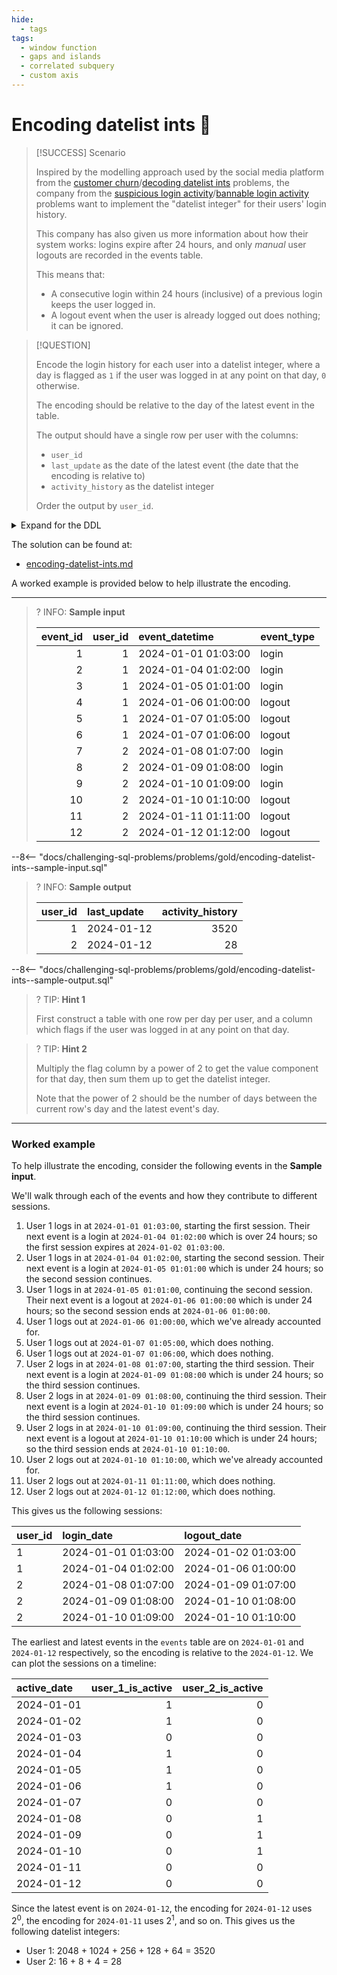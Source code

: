 ```yaml
---
hide:
  - tags
tags:
  - window function
  - gaps and islands
  - correlated subquery
  - custom axis
---
```


# Encoding datelist ints 🔐

> [!SUCCESS] Scenario
>
> Inspired by the modelling approach used by the social media platform from the [customer churn](../bronze/customer-churn.md)/[decoding datelist ints](../silver/decoding-datelist-ints.md) problems, the company from the [suspicious login activity](../bronze/suspicious-login-activity.md)/[bannable login activity](../silver/bannable-login-activity.md) problems want to implement the "datelist integer" for their users' login history.
>
> This company has also given us more information about how their system works: logins expire after 24 hours, and only _manual_ user logouts are recorded in the events table.
>
> This means that:
>
> - A consecutive login within 24 hours (inclusive) of a previous login keeps the user logged in.
> - A logout event when the user is already logged out does nothing; it can be ignored.

> [!QUESTION]
>
> Encode the login history for each user into a datelist integer, where a day is flagged as `1` if the user was logged in at any point on that day, `0` otherwise.
>
> The encoding should be relative to the day of the latest event in the table.
>
> The output should have a single row per user with the columns:
>
> - `user_id`
> - `last_update` as the date of the latest event (the date that the encoding is relative to)
> - `activity_history` as the datelist integer
>
> Order the output by `user_id`.

<details>
<summary>Expand for the DDL</summary>
--8<-- "docs/challenging-sql-problems/problems/bronze/suspicious-login-activity.sql"
</details>

The solution can be found at:

- [encoding-datelist-ints.md](../../solutions/gold/encoding-datelist-ints.md)

A worked example is provided below to help illustrate the encoding.

---

<!-- prettier-ignore -->
>? INFO: **Sample input**
>
> | event_id | user_id | event_datetime      | event_type |
> |---------:|--------:|:--------------------|:-----------|
> |        1 |       1 | 2024-01-01 01:03:00 | login      |
> |        2 |       1 | 2024-01-04 01:02:00 | login      |
> |        3 |       1 | 2024-01-05 01:01:00 | login      |
> |        4 |       1 | 2024-01-06 01:00:00 | logout     |
> |        5 |       1 | 2024-01-07 01:05:00 | logout     |
> |        6 |       1 | 2024-01-07 01:06:00 | logout     |
> |        7 |       2 | 2024-01-08 01:07:00 | login      |
> |        8 |       2 | 2024-01-09 01:08:00 | login      |
> |        9 |       2 | 2024-01-10 01:09:00 | login      |
> |       10 |       2 | 2024-01-10 01:10:00 | logout     |
> |       11 |       2 | 2024-01-11 01:11:00 | logout     |
> |       12 |       2 | 2024-01-12 01:12:00 | logout     |
>
--8<-- "docs/challenging-sql-problems/problems/gold/encoding-datelist-ints--sample-input.sql"

<!-- prettier-ignore -->
>? INFO: **Sample output**
>
> | user_id | last_update | activity_history |
> |--------:|:------------|-----------------:|
> |       1 | 2024-01-12  |             3520 |
> |       2 | 2024-01-12  |               28 |
>
--8<-- "docs/challenging-sql-problems/problems/gold/encoding-datelist-ints--sample-output.sql"

<!-- prettier-ignore -->
>? TIP: **Hint 1**
>
> First construct a table with one row per day per user, and a column which flags if the user was logged in at any point on that day.

<!-- prettier-ignore -->
>? TIP: **Hint 2**
>
> Multiply the flag column by a power of 2 to get the value component for that day, then sum them up to get the datelist integer.
>
> Note that the power of 2 should be the number of days between the current row's day and the latest event's day.

---

### Worked example

To help illustrate the encoding, consider the following events in the **Sample input**.

We'll walk through each of the events and how they contribute to different sessions.

1. User 1 logs in at `2024-01-01 01:03:00`, starting the first session. Their next event is a login at `2024-01-04 01:02:00` which is over 24 hours; so the first session expires at `2024-01-02 01:03:00`.
2. User 1 logs in at `2024-01-04 01:02:00`, starting the second session. Their next event is a login at `2024-01-05 01:01:00` which is under 24 hours; so the second session continues.
3. User 1 logs in at `2024-01-05 01:01:00`, continuing the second session. Their next event is a logout at `2024-01-06 01:00:00` which is under 24 hours; so the second session ends at `2024-01-06 01:00:00`.
4. User 1 logs out at `2024-01-06 01:00:00`, which we've already accounted for.
5. User 1 logs out at `2024-01-07 01:05:00`, which does nothing.
6. User 1 logs out at `2024-01-07 01:06:00`, which does nothing.
7. User 2 logs in at `2024-01-08 01:07:00`, starting the third session. Their next event is a login at `2024-01-09 01:08:00` which is under 24 hours; so the third session continues.
8. User 2 logs in at `2024-01-09 01:08:00`, continuing the third session. Their next event is a login at `2024-01-10 01:09:00` which is under 24 hours; so the third session continues.
9. User 2 logs in at `2024-01-10 01:09:00`, continuing the third session. Their next event is a logout at `2024-01-10 01:10:00` which is under 24 hours; so the third session ends at `2024-01-10 01:10:00`.
10. User 2 logs out at `2024-01-10 01:10:00`, which we've already accounted for.
11. User 2 logs out at `2024-01-11 01:11:00`, which does nothing.
12. User 2 logs out at `2024-01-12 01:12:00`, which does nothing.

This gives us the following sessions:

| user_id | login_date          | logout_date         |
| :------ | :------------------ | :------------------ |
| 1       | 2024-01-01 01:03:00 | 2024-01-02 01:03:00 |
| 1       | 2024-01-04 01:02:00 | 2024-01-06 01:00:00 |
| 2       | 2024-01-08 01:07:00 | 2024-01-09 01:07:00 |
| 2       | 2024-01-09 01:08:00 | 2024-01-10 01:08:00 |
| 2       | 2024-01-10 01:09:00 | 2024-01-10 01:10:00 |

The earliest and latest events in the `events` table are on `2024-01-01` and `2024-01-12` respectively, so the encoding is relative to the `2024-01-12`. We can plot the sessions on a timeline:

| active_date | user_1_is_active | user_2_is_active |
| :---------- | ---------------: | ---------------: |
| 2024-01-01  |                1 |                0 |
| 2024-01-02  |                1 |                0 |
| 2024-01-03  |                0 |                0 |
| 2024-01-04  |                1 |                0 |
| 2024-01-05  |                1 |                0 |
| 2024-01-06  |                1 |                0 |
| 2024-01-07  |                0 |                0 |
| 2024-01-08  |                0 |                1 |
| 2024-01-09  |                0 |                1 |
| 2024-01-10  |                0 |                1 |
| 2024-01-11  |                0 |                0 |
| 2024-01-12  |                0 |                0 |

Since the latest event is on `2024-01-12`, the encoding for `2024-01-12` uses 2<sup>0</sup>, the encoding for `2024-01-11` uses 2<sup>1</sup>, and so on. This gives us the following datelist integers:

- User 1: 2048 + 1024 + 256 + 128 + 64 = 3520
- User 2: 16 + 8 + 4 = 28
